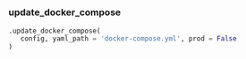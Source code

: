 #


### update_docker_compose
```python
.update_docker_compose(
   config, yaml_path = 'docker-compose.yml', prod = False
)
```

